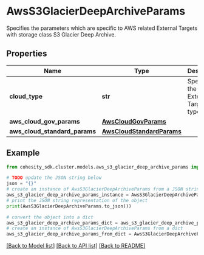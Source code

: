 # AwsS3GlacierDeepArchiveParams

Specifies the parameters which are specific to AWS related External Targets with storage class S3 Glacier Deep Archive.

## Properties

Name | Type | Description | Notes
------------ | ------------- | ------------- | -------------
**cloud_type** | **str** | Specifies the AWS External Target type. | 
**aws_cloud_gov_params** | [**AwsCloudGovParams**](AwsCloudGovParams.md) |  | [optional] 
**aws_cloud_standard_params** | [**AwsCloudStandardParams**](AwsCloudStandardParams.md) |  | [optional] 

## Example

```python
from cohesity_sdk.cluster.models.aws_s3_glacier_deep_archive_params import AwsS3GlacierDeepArchiveParams

# TODO update the JSON string below
json = "{}"
# create an instance of AwsS3GlacierDeepArchiveParams from a JSON string
aws_s3_glacier_deep_archive_params_instance = AwsS3GlacierDeepArchiveParams.from_json(json)
# print the JSON string representation of the object
print(AwsS3GlacierDeepArchiveParams.to_json())

# convert the object into a dict
aws_s3_glacier_deep_archive_params_dict = aws_s3_glacier_deep_archive_params_instance.to_dict()
# create an instance of AwsS3GlacierDeepArchiveParams from a dict
aws_s3_glacier_deep_archive_params_from_dict = AwsS3GlacierDeepArchiveParams.from_dict(aws_s3_glacier_deep_archive_params_dict)
```
[[Back to Model list]](../README.md#documentation-for-models) [[Back to API list]](../README.md#documentation-for-api-endpoints) [[Back to README]](../README.md)


